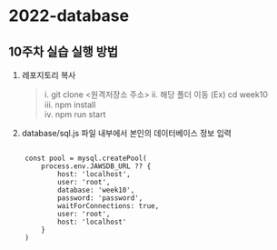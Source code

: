 # 2022-database

## 10주차 실습 실행 방법
1. 레포지토리 복사
    > i. git clone <원격저장소 주소>
    > ii. 해당 폴더 이동 (Ex) cd week10  
    > iii. npm install  
    > iv. npm run start  

2. database/sql.js 파일 내부에서 본인의 데이터베이스 정보 입력
<pre>
<code>
    const pool = mysql.createPool(
        process.env.JAWSDB_URL ?? {
            host: 'localhost',
            user: 'root',
            database: 'week10',
            password: 'password',
            waitForConnections: true,
            user: 'root',
            host: 'localhost'
        }
    )
</code>